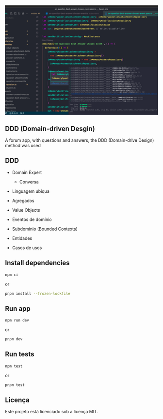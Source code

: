 ![Cover](./.screens/cover.png)

## DDD (Domain-driven Desgin)

A forum app, with questions and answers, the DDD (Domain-drive Design) method was used

## DDD

- Domain Expert
  - Conversa
- Linguagem ubíqua

- Agregados
- Value Objects
- Eventos de domínio
- Subdomínio (Bounded Contexts)
- Entidades
- Casos de usos

## Install dependencies

```bash
npm ci
```

or

```bash
pnpm install --frozen-lockfile
```

## Run app

```bash
npm run dev
```

or

```bash
pnpm dev
```

## Run tests

```bash
npm test
```

or

```bash
pnpm test
```

## Licença

Este projeto está licenciado sob a licença MIT.
